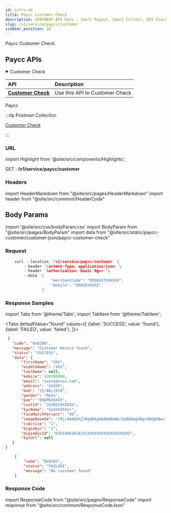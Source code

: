 ```yaml
---
id: intro-ab
title: Paycc Customer Check 
description: IPAYMENT API Docs - Smart Payout, Smart Collect, UPI Stack, Validation Suite, Aeps, Dmt
slug: /v1/service/paycc/customer
sidebar_position: 16
---
```


<p>Paycc Customer Check. </p>

## Paycc APIs


<details open>
<summary> Customer Check </summary>

| API                                                                           | Description                                     |
| :---------------------------------------------------------------------------- | :---------------------------------------------- |
| <a href="/docs/v1/service/paycc/customer">**Customer Check**</a>| Use this API to Customer Check

</details>


Paycc

:::tip Postman Collection

<a href="https://www.google.com" target="_blank">Customer Check</a>

:::

### URL

import Highlight from '@site/src/components/Highlights';

<Highlight className="post">GET</Highlight> : <strong>/v1/service/paycc/customer</strong>

### Headers

import HeaderMarkdown from "@site/src/pages/HeaderMarkdown"
import header from "@site/src/common/HeaderCode"

<HeaderMarkdown data={header}/>

## Body Params

import '@site/src/css/bodyParam.css'
import BodyParam from "@site/src/pages/BodyParam"
import data from "@site/src/static/paycc-customer/customer-json/paycc-customer-check"

<BodyParam data={data}/>

### Request

```c title="Example Request"
    curl --location '/v1/service/paycc/customer' \
        --header 'Content-Type: application/json' \
        --header 'Authorization: Basic Og==' \
        --data '{
                    "merchantCode": "MID6937XXXXXX",
                    "mobile": "96010XXXXX"
                }'
```

### Response Samples

import Tabs from '@theme/Tabs';
import TabItem from '@theme/TabItem';

<Tabs
    defaultValue="found"
    values={[
        {label: 'SUCCESS', value: 'found'},
        {label: 'FAILED', value: 'failed'},
    ]}>

<TabItem value="found">

 ```json
  {
    "code": "0x0200",
    "message": "Customer Record found",
    "status": "SUCCESS",
    "data": {
        "firstName": "XXX",
        "middleName": "XXX",
        "lastName": null,
        "mobile": 639300000,
        "email": "xxxxx@xxxx.com",
        "address": "XXXXX",
        "dob": "25/08/1974",
        "gender": "Male",
        "pan": "ENGPKXXXXX",
        "custId": "JSIWI59XXXXX",
        "kycName": "SaXXXXXXar",
        "faceMatchPercent": "99",
        "imageBase64": "/9j/4AAQSkZJRgABAgAAAQABAAD/2wBDAAgGBgcGBQgHBwcJCQgKDBQNDAsLDBkSEw8UHRofHh0aHBwgJC4nICIsIxwcKDcpLDAxNDQ0Hyc5PTgyPC4zNDL/2wBDAQkJCQwLDBgNDRgyIRwhMjIyMjIyMjIyMjIyMjIyMjIyMjIyMjIyMjIyMjIyMjIyMjIyMjIyMjIyMjIyMjIyMjL/wAARCADIAKADASIAAhEBAxEB/8QAHwAAAQUBAQEBAQEAAAAAAAAAAAECAwQFBgcICQoL/8QAtRAAAgEDAwIEAwUFBAQAAAF9AQIDAAQRBRIhMUEGE1FhByJxFDKBkaEII0KxwRVS0fAkM2JyggkKFhcYGRolJicoKSo0NTY3ODk6Q0RFRkdISUpTVFVWV1h",
        "isActive": "1",
        "digioKyc": "1",
        "digioKycId": "KID2408261825CXXXXXXXXXXXXXXXXXXX",
        "kycUrl": null
    }
}
 ```

</TabItem>

<TabItem value="failed">

```json
    {
        "code": "0x0202",
        "status": "FAILURE",
        "message": "No customer found"
    }
```

</TabItem>
</Tabs>

### Response Code

import ResponseCode from "@site/src/pages/ResponseCode"
import response from "@site/src/common/ResponseCodeJson"

<ResponseCode data={response}/>
